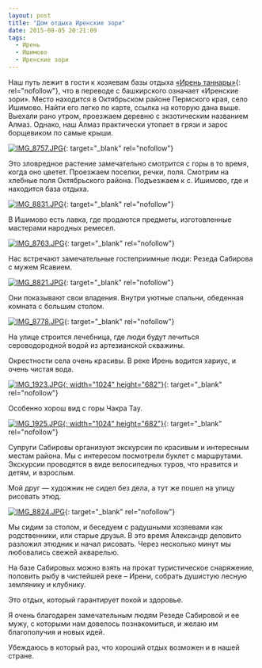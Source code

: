 ```yaml
---
layout: post
title: "Дом отдыха Иренские зори"
date: 2015-08-05 20:21:09
tags:
  - Ирень
  - Ишимово
  - Иренские зори
---
```

Наш путь лежит в гости к хозяевам базы отдыха [«Ирень таннары»][1]{:
rel="nofollow"}, что в переводе с башкирского означает «Иренские зори».
Место находится в Октябрьском районе Пермского края, село Ишимово. Найти
его легко по карте, ссылка на которую дана выше. Выехали рано утром,
проезжаем деревню с экзотическим названием Алмаз. Однако, наш Алмаз
практически утопает в грязи и зарос борщевиком по самые крыши.

[![IMG\_8757.JPG](https://img-fotki.yandex.ru/get/3706/13906080.55/0_a236b_e5c8a010_XXL.jpg
"IMG_8757.JPG")][2]{: target="_blank"
rel="nofollow"}

Это зловредное растение замечательно смотрится с горы в то время, когда
оно цветет. Проезжаем поселки, речки, поля. Смотрим на хлебные поля
Октябрьского района. Подъезжаем к с. Ишимово, где и находится база
отдыха.

[![IMG\_8831.JPG](https://img-fotki.yandex.ru/get/6308/13906080.55/0_a236d_13dce997_XXL.jpg
"IMG_8831.JPG")][3]{: target="_blank"
rel="nofollow"}

В Ишимово есть лавка, где продаются предметы, изготовленные мастерами
народных ремесел.

[![IMG\_8763.JPG](https://img-fotki.yandex.ru/get/4700/13906080.54/0_a230d_e9d7c85_XXL.jpg
"IMG_8763.JPG")][4]{: target="_blank"
rel="nofollow"}

Нас встречают замечательные гостеприимные люди: Резеда Сабирова с мужем
Ясавием.

[![IMG\_8821.JPG](https://img-fotki.yandex.ru/get/15596/13906080.54/0_a2312_921a246f_XXL.jpg
"IMG_8821.JPG")][5]{: target="_blank"
rel="nofollow"}

Они показывают свои владения. Внутри уютные спальни, обеденная комната с
большим столом.

[![IMG\_8778.JPG](https://img-fotki.yandex.ru/get/17859/13906080.54/0_a2310_da439800_XXL.jpg
"IMG_8778.JPG")][6]{: target="_blank"
rel="nofollow"}

На улице строится лечебница, где люди будут лечиться сероводородной
водой из артезианской скважины.

Окрестности села очень красивы. В реке Ирень водится хариус, и очень
чистая вода.

[![IMG\_1923.JPG](https://img-fotki.yandex.ru/get/17859/13906080.55/0_a236e_105ad0e1_XXL.jpg
"IMG_1923.JPG"){: width="1024" height="682"}][7]{: target="_blank"
rel="nofollow"}

Особенно хорош вид с горы Чакра Тау.

[![IMG\_1925.JPG](https://img-fotki.yandex.ru/get/3611/13906080.55/0_a236f_906f12d2_XXL.jpg
"IMG_1925.JPG"){: width="1024" height="682"}][8]{: target="_blank"
rel="nofollow"}

Супруги Сабировы организуют экскурсии по красивым и интересным местам
района. Мы с интересом посмотрели буклет с маршрутами. Экскурсии
проводятся в виде велосипедных туров, что нравится и детям, и взрослым. 

Мой друг — художник не сидел без дела, а тут же пошел на улицу рисовать
этюд.

[![IMG\_8824.JPG](https://img-fotki.yandex.ru/get/15553/13906080.54/0_a2314_7184bd6_XXL.jpg
"IMG_8824.JPG")][9]{: target="_blank"
rel="nofollow"}

Мы сидим за столом, и беседуем с радушными хозяевами как родственники,
или старые друзья. В это время Александр деловито разложил этюдник и
начал рисовать. Через несколько минут мы любовались свежей акварелью.

На базе Сабировых можно взять на прокат туристическое снаряжение,
половить рыбу в чистейшей реке – Ирени, собрать душистую лесную
землянику и клубнику.

Это отдых, который гарантирует покой и здоровье.

Я очень благодарен замечательным людям Резеде Сабировой и ее мужу, с
которыми нам довелось познакомиться, и желаю им благополучия и новых
идей.

Убеждаюсь в который раз, что хороший отдых возможен и в нашей стране.



[1]: https://maps.yandex.ru/?ll=56.909593%2C56.598995&z=11&rl=57.21103068%2C56.51196777~-0.05355835%2C0.03718666~-0.01373291%2C0.01933774~-0.06935120%2C0.01515992~-0.05973816%2C0.02878703~-0.03913879%2C0.01135724~-0.00480652%2C0.02951277~-0.02952576%2C0.02911167~-0.00480652%2C-0.00755930~-0.00686646%2C-0.01209805~-0.02609253%2C-0.01323671~-0.04257202%2C0.00416061~-0.03570557%2C0.00869797~-0.01373291%2C-0.00075627
[2]: https://fotki.yandex.ru/next/users/russian-field2005/album/159580/view/664427?page=0
[3]: https://fotki.yandex.ru/next/users/russian-field2005/album/159580/view/664429?page=0
[4]: https://fotki.yandex.ru/next/users/russian-field2005/album/159580/view/664333?page=0
[5]: https://fotki.yandex.ru/next/users/russian-field2005/album/159580/view/664338?page=0
[6]: https://fotki.yandex.ru/next/users/russian-field2005/album/159580/view/664336?page=0
[7]: https://fotki.yandex.ru/next/users/russian-field2005/album/159580/view/664430?page=0
[8]: https://fotki.yandex.ru/next/users/russian-field2005/album/159580/view/664431?page=0
[9]: https://fotki.yandex.ru/next/users/russian-field2005/album/159580/view/664340?page=0
